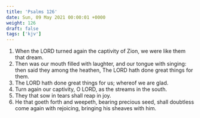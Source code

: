 ```yaml
---
title: 'Psalms 126'
date: Sun, 09 May 2021 00:00:01 +0000
weight: 126
draft: false
tags: ['kjv'] 
---
```


1. When the LORD turned again the captivity of Zion, we were like them that dream.
2. Then was our mouth filled with laughter, and our tongue with singing: then said they among the heathen, The LORD hath done great things for them.
3. The LORD hath done great things for us; whereof we are glad.
4. Turn again our captivity, O LORD, as the streams in the south.
5. They that sow in tears shall reap in joy.
6. He that goeth forth and weepeth, bearing precious seed, shall doubtless come again with rejoicing, bringing his sheaves with him.
